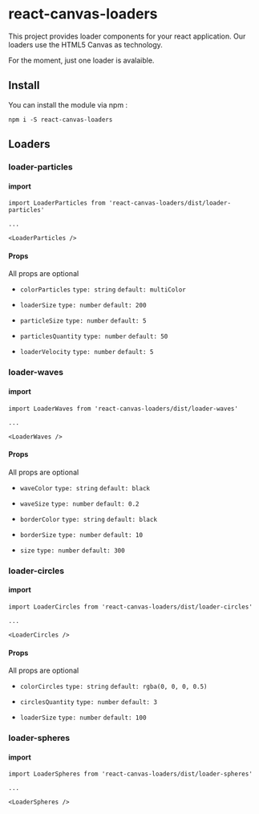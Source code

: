 # react-canvas-loaders


This project provides loader components for your react application.
Our loaders use the HTML5 Canvas as technology.

For the moment, just one loader is avalaible.



## Install

You can install the module via npm :

`npm i -S react-canvas-loaders`


## Loaders


### loader-particles

#### import

```
import LoaderParticles from 'react-canvas-loaders/dist/loader-particles'

...

<LoaderParticles />
```

#### Props

All props are optional

- `colorParticles`
`type: string`
`default: multiColor`

- `loaderSize`
`type: number`
`default: 200`

- `particleSize`
`type: number`
`default: 5`

- `particlesQuantity`
`type: number`
`default: 50`

- `loaderVelocity`
`type: number`
`default: 5`


### loader-waves

#### import

```
import LoaderWaves from 'react-canvas-loaders/dist/loader-waves'

...

<LoaderWaves />
```

#### Props

All props are optional

- `waveColor`
`type: string`
`default: black`

- `waveSize`
`type: number`
`default: 0.2`

- `borderColor`
`type: string`
`default: black`

- `borderSize`
`type: number`
`default: 10`

- `size`
`type: number`
`default: 300`

### loader-circles

#### import

```
import LoaderCircles from 'react-canvas-loaders/dist/loader-circles'

...

<LoaderCircles />
```

#### Props

All props are optional

- `colorCircles`
`type: string`
`default: rgba(0, 0, 0, 0.5)`

- `circlesQuantity`
`type: number`
`default: 3`

- `loaderSize`
`type: number`
`default: 100`

### loader-spheres

#### import

```
import LoaderSpheres from 'react-canvas-loaders/dist/loader-spheres'

...

<LoaderSpheres />
```
